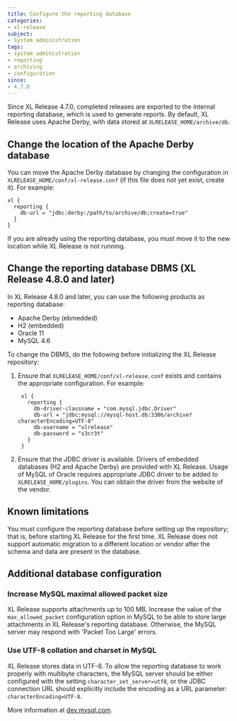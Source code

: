 ```yaml
---
title: Configure the reporting database
categories:
- xl-release
subject:
- System administration
tags:
- system administration
- reporting
- archiving
- configuration
since:
- 4.7.0
---
```


Since XL Release 4.7.0, completed releases are exported to the internal reporting database, which is used to generate reports. By default, XL Release uses Apache Derby, with data stored at `XLRELEASE_HOME/archive/db`.

## Change the location of the Apache Derby database

You can move the Apache Derby database by changing the configuration in `XLRELEASE_HOME/conf/xl-release.conf` (if this file does not yet exist, create it). For example:

    xl {
      reporting {
        db-url = "jdbc:derby:/path/to/archive/db;create=true"
      }
    }

If you are already using the reporting database, you must move it to the new location while XL Release is not running.

## Change the reporting database DBMS (XL Release 4.8.0 and later)

In XL Release 4.8.0 and later, you can use the following products as reporting database:

* Apache Derby (ebmedded)
* H2 (embedded)
* Oracle 11
* MySQL 4.6

To change the DBMS, do the following before initializing the XL Release repository:

1. Ensure that `XLRELEASE_HOME/conf/xl-release.conf` exists and contains the appropriate configuration. For example:

        xl {
          reporting {
            db-driver-classname = "com.mysql.jdbc.Driver"
            db-url = "jdbc:mysql://mysql-host.db:3306/archive?characterEncoding=UTF-8"
            db-username = "xlrelease"
            db-password = "s3cr3t"
          }
        }

2. Ensure that the JDBC driver is available. Drivers of embedded databases (H2 and Apache Derby) are provided with XL Release. Usage of MySQL of Oracle requires appropriate JDBC driver to be added to `XLRELEASE_HOME/plugins`. You can obtain the driver from the website of the vendor.

## Known limitations

You must configure the reporting database before setting up the repository; that is, before starting XL Release for the first time. XL Release does not support automatic migration to a different location or vendor after the schema and data are present in the database.

## Additional database configuration

### Increase MySQL maximal allowed packet size

XL Release supports attachments up to 100 MB. Increase the value of the `max_allowed_packet` configuration option in MySQL to be able to store large attachments in XL Release's reporting database. Otherwise, the MySQL server may respond with 'Packet Too Large' errors.

### Use UTF-8 collation and charset in MySQL

XL Release stores data in UTF-8. To allow the reporting database to work properly with multibyte characters, the MySQL server should be either configured with the setting `character_set_server=utf8`, or the JDBC connection URL should explicitly include the encoding as a URL parameter: `characterEncoding=UTF-8`.

More information at [dev.mysql.com](https://dev.mysql.com/doc/refman/5.5/en/charset-general.html).
